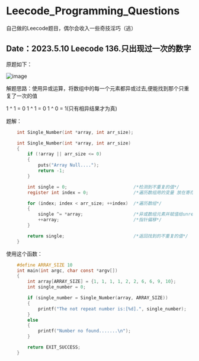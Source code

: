 # Leecode_Programming_Questions
自己做的Leecode题目，偶尔会收入一些奇技淫巧（逃）

Date：2023.5.10      Leecode 136.只出现过一次的数字
-------------------------------------------------------

原题如下：

![image](https://github.com/JesseZ332623/Leecode_Programming_Questions/assets/101250851/baf04425-d0ff-45b6-bb86-2bd98662bacc)



解题思路：使用异或运算，将数组中的每一个元素都异或过去,便能找到那个只重复了一次的值

1 ^ 1 = 0   1 ^ 1 = 0   1 ^ 0 = 1(只有相异结果才为真)

题解：


```C
    int Single_Number(int *array, int arr_size);

    int Single_Number(int *array, int arr_size)
    {
        if (!array || arr_size <= 0)
        {
            puts("Array Null....");
            return -1;
        }

        int single = 0;                         /*检测到不重复的值*/
        register int index = 0;                 /*遍历数组用的变量 放在寄存器中*/

        for (index; index < arr_size; ++index)  /*遍历数组*/
        {
            single ^= *array;                   /*异或数组元素并赋值给unrepeat*/
            ++array;                            /*指针偏移*/
        }

        return single;                          /*返回找到的不重复的值*/
    }
```

使用这个函数：
```C
    #define ARRAY_SIZE 10
    int main(int argc, char const *argv[])
    {
        int array[ARRAY_SIZE] = {1, 1, 1, 1, 2, 2, 6, 6, 9, 10};
        int single_number = 0;

        if (single_number = Single_Number(array, ARRAY_SIZE))
        {
            printf("The not repeat number is:[%d].", single_number);
        }
        else
        {
            printf("Number no found.......\n");
        }

        return EXIT_SUCCESS;
    }
```

